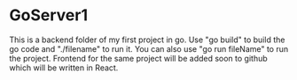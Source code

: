 # GoServer1
This is a backend folder of my first project in go. Use "go build" to build the go code and "./filename" to run it.
You can also use "go run fileName" to run the project.
Frontend for the same project will be added soon to github which will be written in React. 
